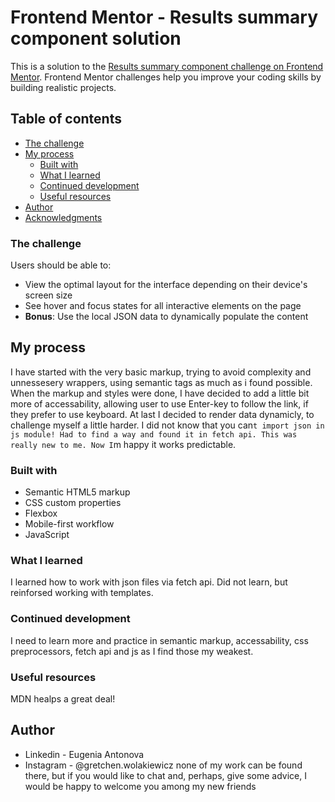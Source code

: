 # Frontend Mentor - Results summary component solution

This is a solution to the [Results summary component challenge on Frontend Mentor](https://www.frontendmentor.io/challenges/results-summary-component-CE_K6s0maV). Frontend Mentor challenges help you improve your coding skills by building realistic projects. 

## Table of contents
- [The challenge](#the-challenge)
- [My process](#my-process)
  - [Built with](#built-with)
  - [What I learned](#what-i-learned)
  - [Continued development](#continued-development)
  - [Useful resources](#useful-resources)
- [Author](#author)
- [Acknowledgments](#acknowledgments)

### The challenge

Users should be able to:

- View the optimal layout for the interface depending on their device's screen size
- See hover and focus states for all interactive elements on the page
- **Bonus**: Use the local JSON data to dynamically populate the content

## My process

I have started with the very basic markup, trying to avoid complexity and unnessesery wrappers, using semantic tags as much as i found possible.
When the markup and styles were done, I have decided to add a little bit more of accessability, allowing user to use Enter-key to follow the link, if they prefer to use keyboard.
At last I decided to render data dynamicly, to challenge myself a little harder. I did not know that you can`t import json in js module! Had to find a way and found it in fetch api.
This was really new to me. Now I`m happy it works predictable. 

### Built with

- Semantic HTML5 markup
- CSS custom properties
- Flexbox
- Mobile-first workflow
- JavaScript

### What I learned

I learned how to work with json files via fetch api. Did not learn, but reinforsed working with templates.

### Continued development

I need to learn more and practice in semantic markup, accessability, css preprocessors, fetch api and js as I find those my weakest. 

### Useful resources

MDN healps a great deal!

## Author

- Linkedin - Eugenia Antonova
- Instagram - @gretchen.wolakiewicz none of my work can be found there, but if you would like to chat and, perhaps, give some advice, I would be happy to welcome you among my new friends



